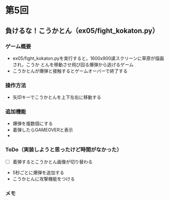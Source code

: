 # 第5回
## 負けるな！こうかとん（ex05/fight_kokaton.py）
### ゲーム概要
- ex05/fight_kokaton.pyを実行すると，1600x900䛾スクリーンに草原が描画され，こうか
とんを移動させ飛び回る爆弾から逃げるゲーム
- こうかとんが爆弾と接触するとゲームオーバーで終了する
### 操作方法
- 矢印キーでこうかとんを上下左右に移動する
### 追加機能
- 爆弾を複数個にする
- 着弾したらGAMEOVERと表示
- 
### ToDo（実装しようと思ったけど時間がなかった）
- [ ] 着弾するとこうかとん画像が切り替わる
- 5秒ごとに爆弾を追加する
- こうかとんに攻撃機能をつける
### メモ